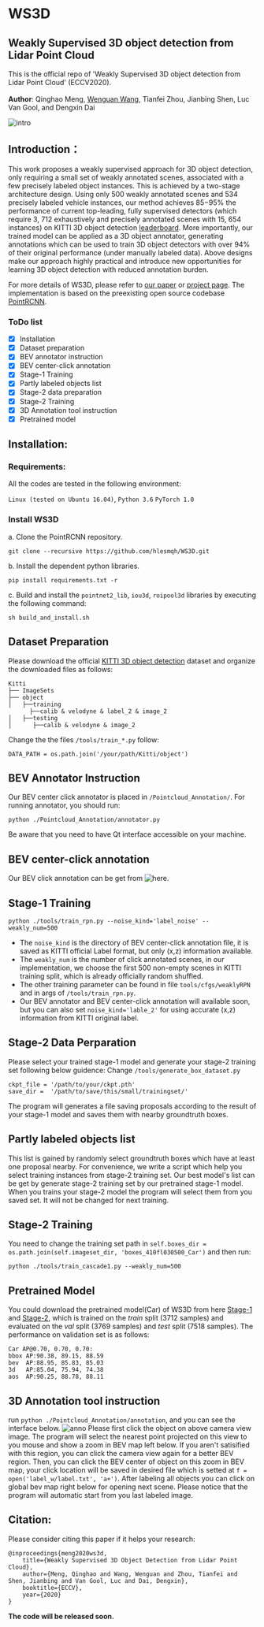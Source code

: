 # WS3D

## Weakly Supervised 3D object detection from Lidar Point Cloud

This is the official repo of 'Weakly Supervised 3D object detection from Lidar Point Cloud' (ECCV2020).<br/><br/>
**Author**: Qinghao Meng, [Wenguan Wang](https://sites.google.com/view/wenguanwang), Tianfei Zhou, Jianbing Shen, Luc Van Gool, and Dengxin Dai

![intro](https://github.com/hlesmqh/WS3D/blob/master/intro.png)

## Introduction：
This work proposes a weakly supervised approach for 3D object detection, only requiring a small set of weakly annotated scenes, associated with a few precisely labeled object instances. This is achieved by a two-stage architecture design. Using only 500 weakly annotated scenes and 534 precisely labeled vehicle instances, our method achieves 85−95% the performance of current top-leading, fully supervised detectors (which require 3, 712 exhaustively and precisely annotated scenes with 15, 654 instances) on KITTI 3D object detection [leaderboard](http://www.cvlibs.net/datasets/kitti/eval_object.php?obj_benchmark=3d). More importantly, our trained model can be applied as a 3D object annotator, generating annotations which can be used to train 3D object detectors with over 94% of their original performance (under manually labeled data). Above designs make our approach highly practical and introduce new opportunities for learning 3D object detection with reduced annotation burden.

For more details of WS3D, please refer to [our paper](https://arxiv.org/abs/2007.11901v1) or [project page](#).
The implementation is based on the preexisting open source codebase [PointRCNN](https://github.com/sshaoshuai/PointRCNN).

### ToDo list
- [x] Installation
- [x] Dataset preparation
- [x] BEV annotator instruction
- [x] BEV center-click annotation
- [x] Stage-1 Training
- [x] Partly labeled objects list
- [x] Stage-2 data preparation
- [x] Stage-2 Training
- [x] 3D Annotation tool instruction
- [x] Pretrained model 

## Installation:

### Requirements:
All the codes are tested in the following environment:

```Linux (tested on Ubuntu 16.04)```, 
```Python 3.6```
```PyTorch 1.0```

### Install WS3D

a. Clone the PointRCNN repository.
```shell
git clone --recursive https://github.com/hlesmqh/WS3D.git
```

b. Install the dependent python libraries.
```shell
pip install requirements.txt -r
```

c. Build and install the `pointnet2_lib`, `iou3d`, `roipool3d` libraries by executing the following command:
```shell
sh build_and_install.sh
```

## Dataset Preparation
Please download the official [KITTI 3D object detection](http://www.cvlibs.net/datasets/kitti/eval_object.php?obj_benchmark=3d) dataset and organize the downloaded files as follows:
```
Kitti
├── ImageSets
├── object
│   ├──training
      ├──calib & velodyne & label_2 & image_2
│   ├──testing
│      ├──calib & velodyne & image_2
```

Change the the files ```/tools/train_*.py```  follow:
```shell
DATA_PATH = os.path.join('/your/path/Kitti/object')
```

## BEV Annotator Instruction

Our BEV center click annotator is placed in `/Pointcloud_Annotation/`. For running annotator, you should run:
```shell
python ./Pointcloud_Annotation/annotator.py 
```
Be aware that you need to have Qt interface accessible on your machine.

## BEV center-click annotation
Our BEV click annotation can be get from ![here](https://drive.google.com/file/d/1A-HWh6HFq9JFp4IJghWfbOs80a8ergPt/view?usp=sharing).


## Stage-1 Training
```shell
python ./tools/train_rpn.py --noise_kind='label_noise' --weakly_num=500
```
- The `noise_kind` is the directory of BEV center-click annotation file, it is saved as KITTI official Label format, but only (x,z) information available.
- The `weakly_num` is the number of click annotated scenes, in our implementation, we choose the first 500 non-empty scenes in KITTI training split, which is already officially random shuffled.
- The other training parameter can be found in file `tools/cfgs/weaklyRPN` and in args of `/tools/train_rpn.py`.
- Our BEV annotator and BEV center-click annotation will available soon, but you can also set `noise_kind='lable_2'` for using accurate (x,z) information from KITTI original label.

## Stage-2 Data Perparation
Please select your trained stage-1 model and generate your stage-2 training set following below guidence:
Change  ```/tools/generate_box_dataset.py```
```shell
ckpt_file = '/path/to/your/ckpt.pth'
save_dir =  '/path/to/save/this/small/trainingset/'
```
The program will generates a file saving proposals according to the result of your stage-1 model and saves them with nearby groundtruth boxes.

## Partly labeled objects list
This list is gained by randomly select groundtruth boxes which have at least one proposal nearby. For convenience, we write a script which help you select training instances from stage-2 training set. Our best model's list can be get by generate stage-2 training set by our pretrained stage-1 model. When you trains your stage-2 model the program will select them from you saved set. It will not be changed for next training. 

## Stage-2 Training
You need to change the training set path in ```self.boxes_dir = os.path.join(self.imageset_dir, 'boxes_410fl030500_Car')``` and then run:
```shell
python ./tools/train_cascade1.py --weakly_num=500
```

## Pretrained Model
You could download the pretrained model(Car) of WS3D from here [Stage-1](https://drive.google.com/file/d/1RgsANIPsnYh1rctTifSzGSdG9v6_sS5F/view?usp=sharing) and [Stage-2](https://drive.google.com/file/d/1V_pu3xDRwybNho6L7f0dxY3Qdvyz0pAG/view?usp=sharing), which is trained on the *train* split (3712 samples) and evaluated on the *val* split (3769 samples) and *test* split (7518 samples). The performance on validation set is as follows:
```
Car AP@0.70, 0.70, 0.70:
bbox AP:90.38, 89.15, 88.59
bev  AP:88.95, 85.83, 85.03
3d   AP:85.04, 75.94, 74.38
aos  AP:90.25, 88.78, 88.11
```

## 3D Annotation tool instruction

run ```python ./Pointcloud_Annotation/annotation```, and you can see the interface below.
![anno](https://github.com/hlesmqh/WS3D/blob/master/annotation.png)
Please first click the object on above camera view image. The program will select the nearest point projected on this view to you mouse and show a zoom in BEV map left below. If you aren't satisified with this region, you can click the camera view again for a better BEV region.
Then, you can click the BEV center of object on this zoom in BEV map, your click location will be saved in desired file which is setted at ```f = open('label_w/label.txt', 'a+')```. After labeling all objects you can click on global bev map right below for opening next scene. Please notice that the program will automatic start from you last labeled image.

Citation:
---------------

Please consider citing this paper if it helps your research:

    @inproceedings{meng2020ws3d,
        title={Weakly Supervised 3D Object Detection from Lidar Point Cloud},
        author={Meng, Qinghao and Wang, Wenguan and Zhou, Tianfei and Shen, Jianbing and Van Gool, Luc and Dai, Dengxin},
        booktitle={ECCV},
        year={2020}
    }
    
        
                      
**The code will be released soon.**


